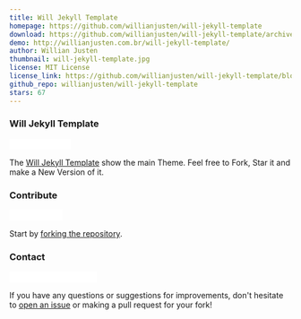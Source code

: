 ```yaml
---
title: Will Jekyll Template
homepage: https://github.com/willianjusten/will-jekyll-template
download: https://github.com/willianjusten/will-jekyll-template/archive/master.zip
demo: http://willianjusten.com.br/will-jekyll-template/
author: Willian Justen
thumbnail: will-jekyll-template.jpg
license: MIT License
license_link: https://github.com/willianjusten/will-jekyll-template/blob/master/LICENSE
github_repo: willianjusten/will-jekyll-template
stars: 67
---
```


### Will Jekyll Template

<iframe
src="//ghbtns.com/github-btn.html?user=willianjusten&repo=will-jekyll-template&type=watch&count=true&size=small"
allowtransparency="true" frameborder="0" scrolling="0" width="110px"
height="20px"></iframe>

The [Will Jekyll Template](https://github.com/willianjusten/will-jekyll-template/)
show the main Theme. Feel free to Fork, Star it and make a New Version
of it.

### Contribute

<iframe
src="//ghbtns.com/github-btn.html?user=willianjusten&repo=will-jekyll-template&type=fork&count=true&size=small"
allowtransparency="true" frameborder="0" scrolling="0" width="95px"
height="20px"></iframe>

Start by [forking the repository](https://github.com/willianjusten/will-jekyll-template/).

### Contact

<iframe
src="//ghbtns.com/github-btn.html?user=willianjusten&type=follow&count=true&size=small"
allowtransparency="true" frameborder="0" scrolling="0" width="156px"
height="20px"></iframe>

If you have any questions or suggestions for improvements, don't
hesitate to [open an issue](https://github.com/willianjusten/will-jekyll-template/issues)
or making a pull request for your fork!

